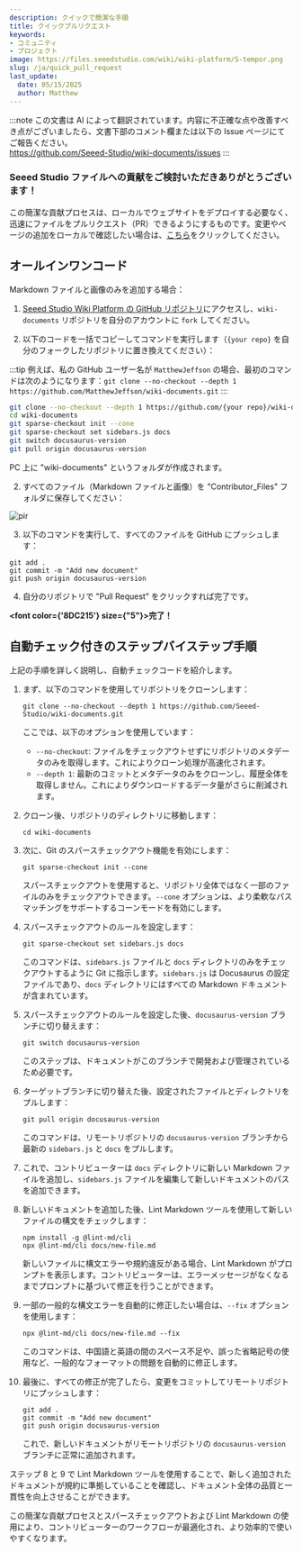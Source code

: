 ```yaml
---
description: クイックで簡潔な手順
title: クイックプルリクエスト
keywords:
- コミュニティ
- プロジェクト
image: https://files.seeedstudio.com/wiki/wiki-platform/S-tempor.png
slug: /ja/quick_pull_request
last_update:
  date: 05/15/2025
  author: Matthew
---
```

:::note
この文書は AI によって翻訳されています。内容に不正確な点や改善すべき点がございましたら、文書下部のコメント欄または以下の Issue ページにてご報告ください。  
https://github.com/Seeed-Studio/wiki-documents/issues
:::

### Seeed Studio ファイルへの貢献をご検討いただきありがとうございます！

この簡潔な貢献プロセスは、ローカルでウェブサイトをデプロイする必要なく、迅速にファイルをプルリクエスト（PR）できるようにするものです。変更やページの追加をローカルで確認したい場合は、[こちら](/full_steps_pull_request)をクリックしてください。

## オールインワンコード

Markdown ファイルと画像のみを追加する場合：

1. [Seeed Studio Wiki Platform の GitHub リポジトリ](https://github.com/Seeed-Studio/wiki-documents/tree/docusaurus-version)にアクセスし、`wiki-documents` リポジトリを自分のアカウントに `fork` してください。

2. 以下のコードを一括でコピーしてコマンドを実行します（`{your repo}` を自分のフォークしたリポジトリに置き換えてください）：

:::tip
例えば、私の GitHub ユーザー名が `MatthewJeffson` の場合、最初のコマンドは次のようになります：`git clone --no-checkout --depth 1 https://github.com/MatthewJeffson/wiki-documents.git`
:::

```bash
git clone --no-checkout --depth 1 https://github.com/{your repo}/wiki-documents.git
cd wiki-documents
git sparse-checkout init --cone
git sparse-checkout set sidebars.js docs 
git switch docusaurus-version
git pull origin docusaurus-version
```

PC 上に "wiki-documents" というフォルダが作成されます。

2. すべてのファイル（Markdown ファイルと画像）を "Contributor_Files" フォルダに保存してください：

<p style={{textAlign: 'center'}}><img src="http://files.seeedstudio.com/wiki/wiki-platform/contributor/files_stored.png" alt="pir" width={800} height="auto" /></p>

3. 以下のコマンドを実行して、すべてのファイルを GitHub にプッシュします：

```
git add .
git commit -m "Add new document"
git push origin docusaurus-version
```

4. 自分のリポジトリで "Pull Request" をクリックすれば完了です。

<strong><font color={'8DC215'} size={"5"}>完了！</font></strong>

## 自動チェック付きのステップバイステップ手順

上記の手順を詳しく説明し、自動チェックコードを紹介します。

1. まず、以下のコマンドを使用してリポジトリをクローンします：

   ```
   git clone --no-checkout --depth 1 https://github.com/Seeed-Studio/wiki-documents.git
   ```

   ここでは、以下のオプションを使用しています：
   - `--no-checkout`: ファイルをチェックアウトせずにリポジトリのメタデータのみを取得します。これによりクローン処理が高速化されます。
   - `--depth 1`: 最新のコミットとメタデータのみをクローンし、履歴全体を取得しません。これによりダウンロードするデータ量がさらに削減されます。

2. クローン後、リポジトリのディレクトリに移動します：

   ```
   cd wiki-documents
   ```

3. 次に、Git のスパースチェックアウト機能を有効にします：

   ```
   git sparse-checkout init --cone
   ```

   スパースチェックアウトを使用すると、リポジトリ全体ではなく一部のファイルのみをチェックアウトできます。`--cone` オプションは、より柔軟なパスマッチングをサポートするコーンモードを有効にします。

4. スパースチェックアウトのルールを設定します：

   ```
   git sparse-checkout set sidebars.js docs
   ```

   このコマンドは、`sidebars.js` ファイルと `docs` ディレクトリのみをチェックアウトするように Git に指示します。`sidebars.js` は Docusaurus の設定ファイルであり、`docs` ディレクトリにはすべての Markdown ドキュメントが含まれています。

5. スパースチェックアウトのルールを設定した後、`docusaurus-version` ブランチに切り替えます：

   ```
   git switch docusaurus-version
   ```

   このステップは、ドキュメントがこのブランチで開発および管理されているため必要です。

6. ターゲットブランチに切り替えた後、設定されたファイルとディレクトリをプルします：

   ```
   git pull origin docusaurus-version
   ```

   このコマンドは、リモートリポジトリの `docusaurus-version` ブランチから最新の `sidebars.js` と `docs` をプルします。

7. これで、コントリビューターは `docs` ディレクトリに新しい Markdown ファイルを追加し、`sidebars.js` ファイルを編集して新しいドキュメントのパスを追加できます。

8. 新しいドキュメントを追加した後、Lint Markdown ツールを使用して新しいファイルの構文をチェックします：

   ```
   npm install -g @lint-md/cli
   npx @lint-md/cli docs/new-file.md
   ```

   新しいファイルに構文エラーや規約違反がある場合、Lint Markdown がプロンプトを表示します。コントリビューターは、エラーメッセージがなくなるまでプロンプトに基づいて修正を行うことができます。

9. 一部の一般的な構文エラーを自動的に修正したい場合は、`--fix` オプションを使用します：

   ```
   npx @lint-md/cli docs/new-file.md --fix
   ```

   このコマンドは、中国語と英語の間のスペース不足や、誤った省略記号の使用など、一般的なフォーマットの問題を自動的に修正します。

10. 最後に、すべての修正が完了したら、変更をコミットしてリモートリポジトリにプッシュします：

    ```
    git add .
    git commit -m "Add new document"
    git push origin docusaurus-version
    ```

    これで、新しいドキュメントがリモートリポジトリの `docusaurus-version` ブランチに正常に追加されます。

ステップ 8 と 9 で Lint Markdown ツールを使用することで、新しく追加されたドキュメントが規約に準拠していることを確認し、ドキュメント全体の品質と一貫性を向上させることができます。

この簡潔な貢献プロセスとスパースチェックアウトおよび Lint Markdown の使用により、コントリビューターのワークフローが最適化され、より効率的で使いやすくなります。